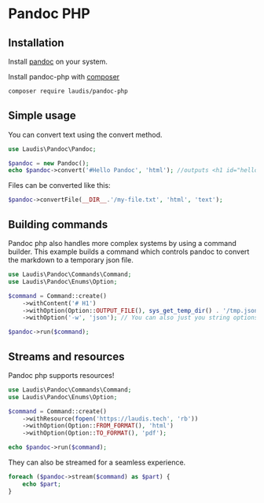 # Pandoc PHP

## Installation

Install [pandoc](https://github.com/jgm/pandoc) on your system.
 
Install pandoc-php with [composer](http://getcomposer.org)

```bash
composer require laudis/pandoc-php
```

## Simple usage

You can convert text using the convert method.

```php
use Laudis\Pandoc\Pandoc;

$pandoc = new Pandoc();
echo $pandoc->convert('#Hello Pandoc', 'html'); //outputs <h1 id="hello-pandoc">Hello Pandoc</h1>
```

Files can be converted like this:

```php 
$pandoc->convertFile(__DIR__.'/my-file.txt', 'html', 'text');
```

## Building commands

Pandoc php also handles more complex systems by using a command builder. This example builds a command which controls pandoc to convert the markdown to a temporary json file.

```php
use Laudis\Pandoc\Commands\Command;
use Laudis\Pandoc\Enums\Option;

$command = Command::create()
    ->withContent('# H1')
    ->withOption(Option::OUTPUT_FILE(), sys_get_temp_dir() . '/tmp.json') // You can use the option enumeration for easy ide integration and built in typo protection.
    ->withOption('-w', 'json'); // You can also just you string options as well

$pandoc->run($command);
```

## Streams and resources

Pandoc php supports resources!

```php
use Laudis\Pandoc\Commands\Command;
use Laudis\Pandoc\Enums\Option;

$command = Command::create()
    ->withResource(fopen('https://laudis.tech', 'rb'))
    ->withOption(Option::FROM_FORMAT(), 'html')
    ->withOption(Option::TO_FORMAT(), 'pdf');

echo $pandoc->run($command);
```

They can also be streamed for a seamless experience.

```php 
foreach ($pandoc->stream($command) as $part) {
    echo $part;
}
```
